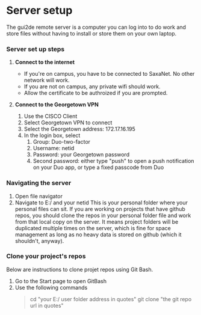 # Server setup

The gui2de remote server is a computer you can log into to do work and store files without having to install or store them on your own laptop.

### Server set up steps

1. **Connect to the internet**   
    - If you're on campus, you have to be connected to SaxaNet. No other network will work.  
    - If you are not on campus, any private wifi should work.  
    - Allow the certificate to be authroized if you are prompted.  
      
2. **Connect to the Georgetown VPN**  
    1. Use the CISCO Client
    2. Select Georgetown VPN to connect
    4. Select the Georgetown address: 172.17.16.195
    3. In the login box, select
        1. Group: Duo-two-factor
        2. Username: netid
        3. Password: your Georgetown password
        4. Second password: either type "push" to open a push notification on your Duo app, or type a fixed passcode from Duo

### Navigating the server

1. Open file navigator  
2. Navigate to E:/ and your netid 
    This is your personal folder where your personal files can sit. If you are working on projects that have github repos, you should clone the repos in your personal folder file and work from that local copy on the server. It means project folders will be duplicated multiple times on the server, which is fine for space management as long as no heavy data is stored on github (which it shouldn't, anyway).

### Clone your project's repos  

Below are instructions to clone projet repos using Git Bash.

1. Go to the Start page to open GitBash  
2. Use the following commands
    > cd "your E:/ user folder address in quotes" 
    > git clone "the git repo url in quotes"
